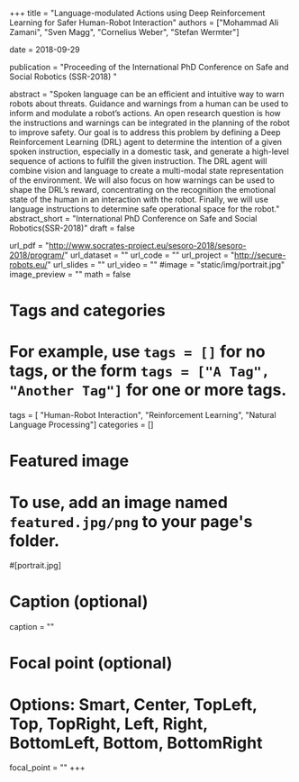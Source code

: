+++
title = "Language-modulated Actions using Deep Reinforcement Learning for Safer Human-Robot Interaction"
authors = ["Mohammad Ali Zamani", "Sven Magg", "Cornelius Weber", "Stefan Wermter"]

date = 2018-09-29

publication = "Proceeding of the International PhD Conference on Safe and Social Robotics (SSR-2018) "

abstract = "Spoken language can be an efficient and intuitive way to warn robots about threats. Guidance and warnings from a human can be used to inform and modulate a robot’s actions. An open research question is how the instructions and warnings can be integrated in the planning of the robot to improve safety. Our goal is to address this problem by defining a Deep Reinforcement Learning (DRL) agent to determine the intention of a given spoken instruction, especially in a domestic task, and generate a high-level sequence of actions to fulfill the given instruction. The DRL agent will combine vision and language to create a multi-modal state representation of the environment. We will also focus on how warnings can be used to shape the DRL’s reward, concentrating on the recognition the emotional state of the human in an interaction with the robot. Finally, we will use language instructions to determine safe operational space for the robot."
abstract_short = "International PhD Conference on Safe and Social Robotics(SSR-2018)"
draft = false

url_pdf = "http://www.socrates-project.eu/sesoro-2018/sesoro-2018/program/"
url_dataset = ""
url_code = ""
url_project = "http://secure-robots.eu/"
url_slides = ""
url_video = ""
#image = "static/img/portrait.jpg"
image_preview = ""
math = false

# Tags and categories
# For example, use `tags = []` for no tags, or the form `tags = ["A Tag", "Another Tag"]` for one or more tags.
tags = [ "Human-Robot Interaction", "Reinforcement Learning", "Natural Language Processing"]
categories = []

# Featured image
# To use, add an image named `featured.jpg/png` to your page's folder. 
#[portrait.jpg]
  # Caption (optional)
  caption = ""

  # Focal point (optional)
  # Options: Smart, Center, TopLeft, Top, TopRight, Left, Right, BottomLeft, Bottom, BottomRight
  focal_point = ""
+++
